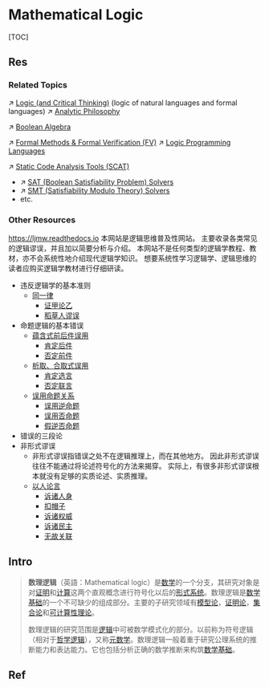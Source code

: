 # Mathematical Logic

[TOC]



## Res
### Related Topics
↗ [Logic (and Critical Thinking)](../../../Other%20Networks%20of%20Knowledge/♂%20Philosophy/Philosophy%20by%20Disciplines%20&%20Topics/🎼%20Logic%20(and%20Critical%20Thinking)/Logic%20(and%20Critical%20Thinking).md) (logic of natural languages and formal languages)
↗ [Analytic Philosophy](../../../Other%20Networks%20of%20Knowledge/♂%20Philosophy/Philosophy%20by%20Chronology/Contemporary%20Philosophy/Analytic%20Philosophy/Analytic%20Philosophy.md)

↗ [Boolean Algebra](../🧊%20Algebra/Boolean%20Algebra/Boolean%20Algebra.md)

↗ [Formal Methods & Formal Verification (FV)](../../CyberSecurity/🏰%20Cybersecurity%20Basics%20&%20InfoSec/🍦%20Software%20Security/🪆%20Software%20Analysis%20&%20Binary%20Engineering/📌%20Software%20Analysis%20Basics%20Methodologies/🙇‍♂️%20Formal%20Methods%20&%20Formal%20Verification%20(FV)/Formal%20Methods%20&%20Formal%20Verification%20(FV).md)
↗ [Logic Programming Languages](../../🔑%20CS%20Core/👩‍💻%20Computer%20Languages%20&%20Programming%20Methodology/Other%20Languages%20for%20Specific%20Areas/Logic%20Programming%20Languages/Logic%20Programming%20Languages.md)

↗ [Static Code Analysis Tools (SCAT)](../../CyberSecurity/☠️%20Kill%20Chain%20&%20Security%20Tool%20Box/🔞%20Software%20Analysis%20Tools/⛰️%20Static%20Code%20Analysis%20Tools%20(SCAT)/Static%20Code%20Analysis%20Tools%20(SCAT).md)
- ↗ [SAT (Boolean Satisfiability Problem) Solvers](../../CyberSecurity/☠️%20Kill%20Chain%20&%20Security%20Tool%20Box/🔞%20Software%20Analysis%20Tools/⛰️%20Static%20Code%20Analysis%20Tools%20(SCAT)/Symbolic%20Execution%20&%20Constrain%20Solvers/SAT%20(Boolean%20Satisfiability%20Problem)%20Solvers/SAT%20(Boolean%20Satisfiability%20Problem)%20Solvers.md)
- ↗ [SMT (Satisfiability Modulo Theory) Solvers](../../CyberSecurity/☠️%20Kill%20Chain%20&%20Security%20Tool%20Box/🔞%20Software%20Analysis%20Tools/⛰️%20Static%20Code%20Analysis%20Tools%20(SCAT)/Symbolic%20Execution%20&%20Constrain%20Solvers/SMT%20(Satisfiability%20Modulo%20Theory)%20Solvers/SMT%20(Satisfiability%20Modulo%20Theory)%20Solvers.md)
- etc.


### Other Resources
https://ljmw.readthedocs.io
本网站是逻辑思维普及性网站。 主要收录各类常见的逻辑谬误，并且加以简要分析与介绍。 本网站不是任何类型的逻辑学教程、教材，亦不会系统性地介绍现代逻辑学知识。 想要系统性学习逻辑学、逻辑思维的读者应购买逻辑学教材进行仔细研读。
- 违反逻辑学的基本准则
	- [同一律](https://ljmw.readthedocs.io/jbzz/tyl.html)
	    - [证甲论乙](https://ljmw.readthedocs.io/jbzz/tyl.html#id2)
	    - [稻草人谬误](https://ljmw.readthedocs.io/jbzz/tyl.html#id4)
- 命题逻辑的基本错误
	- [蕴含式前后件误用](https://ljmw.readthedocs.io/mtlj/yunhanshi.html)
	    - [肯定后件](https://ljmw.readthedocs.io/mtlj/yunhanshi.html#id2)
	    - [否定前件](https://ljmw.readthedocs.io/mtlj/yunhanshi.html#id3)
	- [析取、合取式误用](https://ljmw.readthedocs.io/mtlj/xqhq.html)
	    - [肯定选言](https://ljmw.readthedocs.io/mtlj/xqhq.html#id2)
	    - [否定联言](https://ljmw.readthedocs.io/mtlj/xqhq.html#id3)
	- [误用命题关系](https://ljmw.readthedocs.io/mtlj/mtgx.html)
	    - [误用逆命题](https://ljmw.readthedocs.io/mtlj/mtgx.html#id2)
	    - [误用否命题](https://ljmw.readthedocs.io/mtlj/mtgx.html#id4)
	    - [假逆否命题](https://ljmw.readthedocs.io/mtlj/mtgx.html#id5)
- 错误的三段论
- 非形式谬误
	- 非形式谬误指错误之处不在逻辑推理上，而在其他地方。 因此非形式谬误往往不能通过将论述符号化的方法来揭穿。 实际上，有很多非形式谬误根本就没有足够的实质论述、实质推理。
	- [以人论言](https://ljmw.readthedocs.io/fxs/yrly.html)
	    - [诉诸人身](https://ljmw.readthedocs.io/fxs/yrly.html#id2)
	    - [扣帽子](https://ljmw.readthedocs.io/fxs/yrly.html#id3)
	    - [诉诸权威](https://ljmw.readthedocs.io/fxs/yrly.html#id4)
	    - [诉诸民主](https://ljmw.readthedocs.io/fxs/yrly.html#id5)
	    - [无故关联](https://ljmw.readthedocs.io/fxs/yrly.html#id6)



## Intro
> **数理逻辑**（英語：Mathematical logic）是[数学](https://zh.wikipedia.org/wiki/%E6%95%B0%E5%AD%A6 "数学")的一个分支，其研究对象是对[证明](https://zh.wikipedia.org/wiki/%E6%95%B0%E5%AD%A6%E8%AF%81%E6%98%8E "数学证明")和[计算](https://zh.wikipedia.org/wiki/%E8%AE%A1%E7%AE%97 "计算")这两个直观概念进行符号化以后的[形式系统](https://zh.wikipedia.org/wiki/%E5%BD%A2%E5%BC%8F%E7%B3%BB%E7%BB%9F "形式系统")。数理逻辑是[数学基础](https://zh.wikipedia.org/wiki/%E6%95%B0%E5%AD%A6%E5%9F%BA%E7%A1%80 "数学基础")的一个不可缺少的组成部分。主要的子研究领域有[模型论](https://zh.wikipedia.org/wiki/%E6%A8%A1%E5%9E%8B%E8%AE%BA "模型论")，[证明论](https://zh.wikipedia.org/wiki/%E8%AF%81%E6%98%8E%E8%AE%BA "证明论")，[集合论](https://zh.wikipedia.org/wiki/%E9%9B%86%E5%90%88%E8%AE%BA "集合论")和[可计算性理论](https://zh.wikipedia.org/wiki/%E5%8F%AF%E8%AE%A1%E7%AE%97%E6%80%A7%E7%90%86%E8%AE%BA "可计算性理论")。
> 
> 数理逻辑的研究范围是[逻辑](https://zh.wikipedia.org/wiki/%E9%80%BB%E8%BE%91 "逻辑")中可被数学模式化的部分。以前称为符号逻辑（相对于[哲学逻辑](https://zh.wikipedia.org/wiki/%E5%93%B2%E5%AD%A6%E9%80%BB%E8%BE%91 "哲学逻辑")），又称[元数学](https://zh.wikipedia.org/wiki/%E5%85%83%E6%95%B0%E5%AD%A6 "元数学")。数理逻辑一般着重于研究公理系统的推断能力和表达能力。它也包括分析正确的数学推断来构筑[数学基础](https://zh.wikipedia.org/wiki/%E6%95%B0%E5%AD%A6%E5%9F%BA%E7%A1%80 "数学基础")。


## Ref
[也谈数理逻辑]: http://niwatori.io/2017/01/13/mathematical-logic/
[数理逻辑]: https://zh.wikipedia.org/wiki/数理逻辑#数理逻辑和计算机科学的关系

